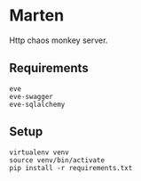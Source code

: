 # Marten

Http chaos monkey server.

## Requirements
    eve
    eve-swagger
    eve-sqlalchemy
    
## Setup
    virtualenv venv
    source venv/bin/activate
    pip install -r requirements.txt
    